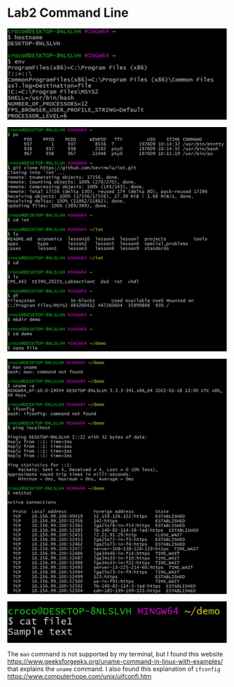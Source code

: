 # Lab2 Command Line

![Half Adder Example](Terminal1.JPG)

![Half Adder Example](Terminal2.JPG)

![Half Adder Example](Terminal3.JPG)

![Half Adder Example](Terminal4.JPG)

The `man` command is not supported by my terminal, but I found this website https://www.geeksforgeeks.org/uname-command-in-linux-with-examples/ that explains the `uname` command.  I also found this explanation of `ifconfig` https://www.computerhope.com/unix/uifconfi.htm
